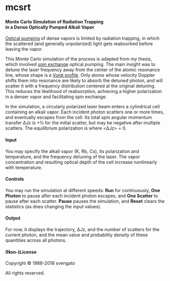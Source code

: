 # mcsrt
#### Monte Carlo Simulation of Radiation Trapping<br>in a Dense Optically Pumped Alkali Vapor

[Optical pumping](https://en.wikipedia.org/wiki/Optical_pumping) of dense vapors is
limited by radiation trapping, in which the scattered (and generally unpolarized) light
gets reabsorbed before leaving the vapor.

This Monte Carlo simulation of the process is adapted from my thesis, which involved
[spin exchange](https://en.wikipedia.org/wiki/Spin-exchange_interaction) optical pumping.
The main insight was to detune the laser frequency away from the center of the atomic
resonance line, whose shape is a [Voigt profile](https://en.wikipedia.org/wiki/Voigt_profile).
Only atoms whose velocity Doppler shifts them into resonance are likely to absorb the
detuned photon, and will scatter it with a frequency distribution centered at the original
detuning. This reduces the likelihood of reabsorption, achieving a higher polarization in
a denser vapor and facilitating spin exchange.

In the simulation, a circularly polarized laser beam enters a cylindrical cell containing
an alkali vapor. Each incident photon scatters one or more times, and eventually escapes
from the cell. Its total spin angular momentum transfer &Delta;Jz is +&frac13; for the
initial scatter, but may be negative after multiple scatters. The equilibrium polarization
is where &lt;&Delta;Jz&gt; = 0.

#### Input

You may specify the alkali vapor (K, Rb, Cs), its polarization and temperature, and the
frequency detuning of the laser. The vapor concentration and resulting optical depth of
the cell increase nonlinearly with temperature.

#### Controls

You may run the simulation at different speeds: **Run** for continuously, **One Photon**
to pause after each incident photon escapes, and **One Scatter** to pause after each
scatter. **Pause** pauses the simulation, and **Reset** clears the statistics (as does
changing the input values).

#### Output

For now, it displays the trajectory, &Delta;Jz, and the number of scatters for the current
photon, and the mean value and probability density of these quantities across all photons.

#### (Non-)License

Copyright &copy; 1988-2018 svengato

All rights reserved.
